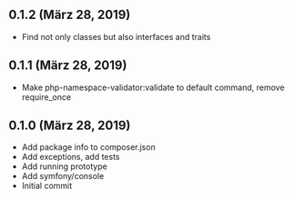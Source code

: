 ## 0.1.2 (März 28, 2019)
  - Find not only classes but also interfaces and traits

## 0.1.1 (März 28, 2019)
  - Make php-namespace-validator:validate to default command, remove require_once

## 0.1.0 (März 28, 2019)
  - Add package info to composer.json
  - Add exceptions, add tests
  - Add running prototype
  - Add symfony/console
  - Initial commit

